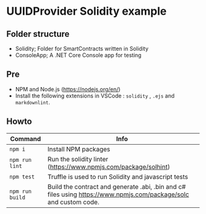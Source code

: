 # UUIDProvider  Solidity example

## Folder structure

- Solidity; Folder for SmartContracts written in Solidity
- ConsoleApp; A .NET Core Console app for testing

## Pre

- NPM and Node.js (<https://nodejs.org/en/>)
- Install the following extensions in VSCode : `solidity` , `.ejs` and `markdownlint`.

## Howto

| Command | Info |
| ---- | ------- |
| `npm i` | Install NPM packages |
| `npm run lint` | Run the solidity linter (<https://www.npmjs.com/package/solhint>) |
| `npm test` | Truffle is used to run Solidity and javascript tests |
| `npm run build` | Build the contract and generate .abi, .bin and c# files using <https://www.npmjs.com/package/solc> and custom code. |
